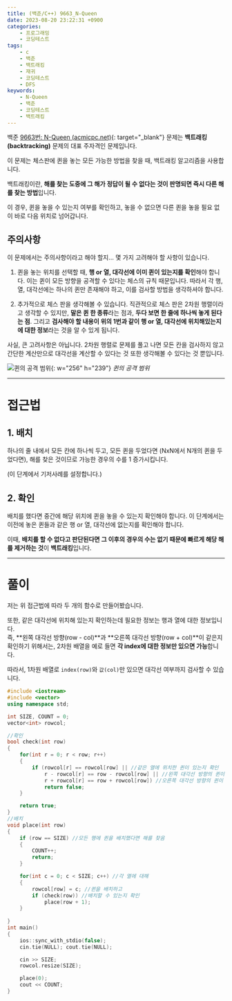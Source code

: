 ```yaml
---
title: (백준/C++) 9663_N-Queen
date: 2023-08-20 23:22:31 +0900
categories:
    - 프로그래밍
    - 코딩테스트
tags:
    - c
    - 백준
    - 백트래킹
    - 재귀
    - 코딩테스트
    - DFS
keywords:
    - N-Queen
    - 백준
    - 코딩테스트
    - 백트래킹
---
```


백준 [9663번: N-Queen (acmicpc.net)](https://www.acmicpc.net/problem/9663){: target="_blank"} 문제는 <span class="keyword">**백트래킹(backtracking)**</span> 문제의 대표 주자격인 문제입니다.

이 문제는 체스판에 퀸을 놓는 모든 가능한 방법을 찾을 때, 백트래킹 알고리즘을 사용합니다.

백트래킹이란, <span class="font_highlight">**해를 찾는 도중에 그 해가 정답이 될 수 없다는 것이 판명되면 즉시 다른 해를 찾는 방법**</span>입니다.

이 경우, 퀸을 놓을 수 있는지 여부를 확인하고, 놓을 수 없으면 다른 퀸을 놓을 필요 없이 바로 다음 위치로 넘어갑니다.

## 주의사항

이 문제에서는 주의사항이라고 해야 할지… 몇 가지 고려해야 할 사항이 있습니다.

1. 퀸을 놓는 위치를 선택할 때, **행 or 열, 대각선에 이미 퀸이 있는지를 확인**해야 합니다. 이는 퀸이 모든 방향을 공격할 수 있다는 체스의 규칙 때문입니다. 따라서 각 행, 열, 대각선에는 하나의 퀸만 존재해야 하고, 이를 검사할 방법을 생각하셔야 합니다.

2. 추가적으로 체스 판을 생각해볼 수 있습니다. 직관적으로 체스 판은 2차원 행렬이라고 생각할 수 있지만, **말은 퀸 한 종류**라는 점과, **두다 보면 한 줄에 하나씩 놓게 된다는 점**. 그리고 **검사해야 할 내용이 위의 1번과 같이 행 or 열, 대각선에 위치해있는지에 대한 정보**라는 것을 알 수 있게 됩니다.


사실, 큰 고려사항은 아닙니다. 2차원 행렬로 문제를 풀고 나면 모든 칸을 검사하지 않고 간단한 계산만으로 대각선을 계산할 수 있다는 것 또한 생각해볼 수 있다는 것 뿐입니다.

![퀸의 공격 범위](https://drive.google.com/uc?export=view&id=14Z_RiNCmpOrncEJ6VohHc8cID9OipyJR&usp=drive_fs){: w="256" h="239"}
_퀸의 공격 범위_

---

# 접근법

## 1. 배치

하나의 줄 내에서 모든 칸에 하나씩 두고, 모든 퀸을 두었다면 (NxN에서 N개의 퀸을 두었다면), 해를 찾은 것이므로 가능한 경우의 수를 1 증가시킵니다.

(이 단계에서 기저사례를 설정합니다.)

## 2. 확인

배치를 했다면 중간에 해당 위치에 퀸을 놓을 수 있는지 확인해야 합니다. 이 단계에서는 이전에 놓은 퀸들과 같은 행 or 열, 대각선에 없는지를 확인해야 합니다.

이때, <span class="font_highlight">**배치를 할 수 없다고 판단된다면 그 이후의 경우의 수는 없기 때문에 빠르게 해당 해를 제거하는 것**</span>이 <span class="keyword">**백트래킹**</span>입니다.

---

# 풀이

저는 위 접근법에 따라 두 개의 함수로 만들어봤습니다.

또한, 같은 대각선에 위치해 있는지 확인하는데 필요한 정보는 행과 열에 대한 정보입니다. <br> 즉, **왼쪽 대각선 방향(row - col)**과 **오른쪽 대각선 방향(row + col)**이 같은지 확인하기 위해서는, 2차원 배열을 예로 들면 **각 index에 대한 정보만 있으면 가능**합니다.

따라서, 1차원 배열로 `index(row)`와 `값(col)`만 있으면 대각선 여부까지 검사할 수 있습니다.

```cpp
#include <iostream>
#include <vector>
using namespace std;

int SIZE, COUNT = 0;
vector<int> rowcol;

//확인
bool check(int row) 
{
	for(int r = 0; r < row; r++)
	{
		if (rowcol[r] == rowcol[row] || //같은 열에 위치한 퀸이 있는지 확인
			r - rowcol[r] == row - rowcol[row] || //왼쪽 대각선 방향의 퀸이 있는지 확인
			r + rowcol[r] == row + rowcol[row]) //오른쪽 대각선 방향의 퀸이 있는지 확인
			return false;
	}

	return true;
}
//배치
void place(int row) 
{
	if (row == SIZE) //모든 행에 퀸을 배치했다면 해를 찾음
	{
		COUNT++;
		return;
	}

	for(int c = 0; c < SIZE; c++) //각 열에 대해
	{
		rowcol[row] = c; //퀸을 배치하고
		if (check(row)) //배치할 수 있는지 확인
			place(row + 1);
	}
	
}
int main()
{
	ios::sync_with_stdio(false);
	cin.tie(NULL); cout.tie(NULL);

	cin >> SIZE;
	rowcol.resize(SIZE);

	place(0);
	cout << COUNT;
}
```